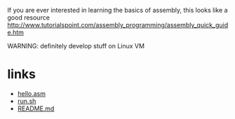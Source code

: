 If you are ever interested in learning the basics of assembly, this looks like a good resource
http://www.tutorialspoint.com/assembly_programming/assembly_quick_guide.htm

WARNING: definitely develop stuff on Linux VM









# links

- [hello.asm](hello.asm)
- [run.sh](run.sh)
- [README.md](README.md)
